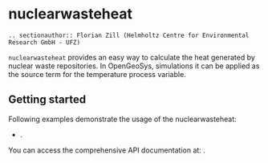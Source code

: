 # nuclearwasteheat

```{eval-rst}
.. sectionauthor:: Florian Zill (Helmholtz Centre for Environmental Research GmbH - UFZ)
```

`nuclearwasteheat` provides an easy way to calculate the heat generated by nuclear
waste repositories. In OpenGeoSys, simulations it can be applied as the source term for
the temperature process variable.

## Getting started

Following examples demonstrate the usage of the nuclearwasteheat:

- [](../auto_examples/howto_postprocessing/plot_nuclearwasteheat.rst).

You can access the comprehensive API documentation at: [](../reference/ogstools.physics.nuclearwasteheat).
